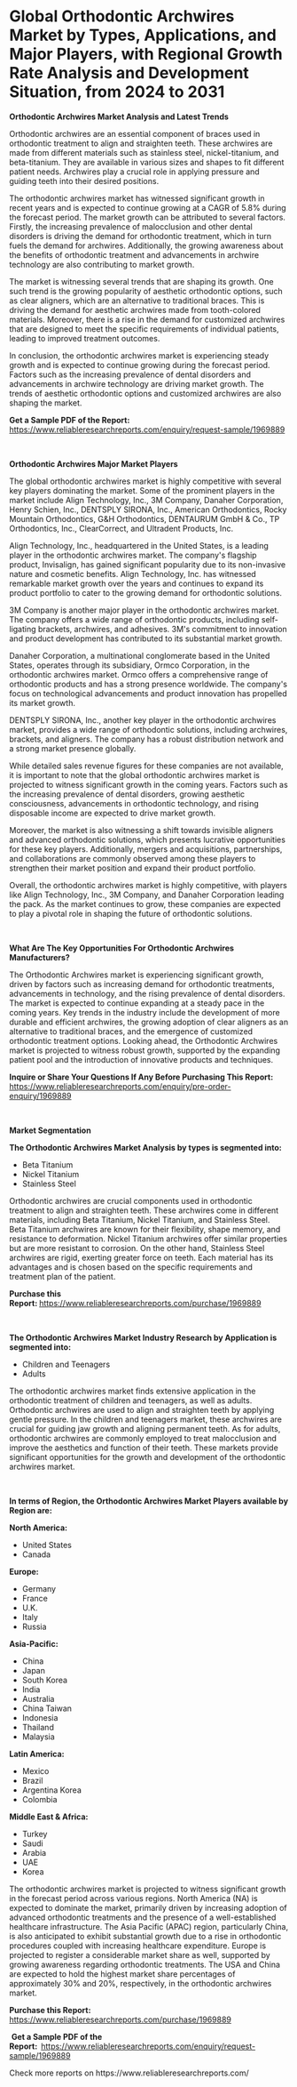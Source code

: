 <p><h1>Global Orthodontic Archwires Market by Types, Applications, and Major Players, with Regional Growth Rate Analysis and Development Situation, from 2024 to 2031</h1></p><p><strong>Orthodontic Archwires Market Analysis and Latest Trends</strong></p>
<p><p>Orthodontic archwires are an essential component of braces used in orthodontic treatment to align and straighten teeth. These archwires are made from different materials such as stainless steel, nickel-titanium, and beta-titanium. They are available in various sizes and shapes to fit different patient needs. Archwires play a crucial role in applying pressure and guiding teeth into their desired positions.</p><p>The orthodontic archwires market has witnessed significant growth in recent years and is expected to continue growing at a CAGR of 5.8% during the forecast period. The market growth can be attributed to several factors. Firstly, the increasing prevalence of malocclusion and other dental disorders is driving the demand for orthodontic treatment, which in turn fuels the demand for archwires. Additionally, the growing awareness about the benefits of orthodontic treatment and advancements in archwire technology are also contributing to market growth.</p><p>The market is witnessing several trends that are shaping its growth. One such trend is the growing popularity of aesthetic orthodontic options, such as clear aligners, which are an alternative to traditional braces. This is driving the demand for aesthetic archwires made from tooth-colored materials. Moreover, there is a rise in the demand for customized archwires that are designed to meet the specific requirements of individual patients, leading to improved treatment outcomes.</p><p>In conclusion, the orthodontic archwires market is experiencing steady growth and is expected to continue growing during the forecast period. Factors such as the increasing prevalence of dental disorders and advancements in archwire technology are driving market growth. The trends of aesthetic orthodontic options and customized archwires are also shaping the market.</p></p>
<p><strong>Get a Sample PDF of the Report:&nbsp;</strong> <a href="https://www.reliableresearchreports.com/enquiry/request-sample/1969889">https://www.reliableresearchreports.com/enquiry/request-sample/1969889</a></p>
<p>&nbsp;</p>
<p><strong>Orthodontic Archwires Major Market Players</strong></p>
<p><p>The global orthodontic archwires market is highly competitive with several key players dominating the market. Some of the prominent players in the market include Align Technology, Inc., 3M Company, Danaher Corporation, Henry Schien, Inc., DENTSPLY SIRONA, Inc., American Orthodontics, Rocky Mountain Orthodontics, G&H Orthodontics, DENTAURUM GmbH & Co., TP Orthodontics, Inc., ClearCorrect, and Ultradent Products, Inc.</p><p>Align Technology, Inc., headquartered in the United States, is a leading player in the orthodontic archwires market. The company's flagship product, Invisalign, has gained significant popularity due to its non-invasive nature and cosmetic benefits. Align Technology, Inc. has witnessed remarkable market growth over the years and continues to expand its product portfolio to cater to the growing demand for orthodontic solutions.</p><p>3M Company is another major player in the orthodontic archwires market. The company offers a wide range of orthodontic products, including self-ligating brackets, archwires, and adhesives. 3M's commitment to innovation and product development has contributed to its substantial market growth.</p><p>Danaher Corporation, a multinational conglomerate based in the United States, operates through its subsidiary, Ormco Corporation, in the orthodontic archwires market. Ormco offers a comprehensive range of orthodontic products and has a strong presence worldwide. The company's focus on technological advancements and product innovation has propelled its market growth.</p><p>DENTSPLY SIRONA, Inc., another key player in the orthodontic archwires market, provides a wide range of orthodontic solutions, including archwires, brackets, and aligners. The company has a robust distribution network and a strong market presence globally.</p><p>While detailed sales revenue figures for these companies are not available, it is important to note that the global orthodontic archwires market is projected to witness significant growth in the coming years. Factors such as the increasing prevalence of dental disorders, growing aesthetic consciousness, advancements in orthodontic technology, and rising disposable income are expected to drive market growth.</p><p>Moreover, the market is also witnessing a shift towards invisible aligners and advanced orthodontic solutions, which presents lucrative opportunities for these key players. Additionally, mergers and acquisitions, partnerships, and collaborations are commonly observed among these players to strengthen their market position and expand their product portfolio.</p><p>Overall, the orthodontic archwires market is highly competitive, with players like Align Technology, Inc., 3M Company, and Danaher Corporation leading the pack. As the market continues to grow, these companies are expected to play a pivotal role in shaping the future of orthodontic solutions.</p></p>
<p>&nbsp;</p>
<p><strong>What Are The Key Opportunities For Orthodontic Archwires Manufacturers?</strong></p>
<p><p>The Orthodontic Archwires market is experiencing significant growth, driven by factors such as increasing demand for orthodontic treatments, advancements in technology, and the rising prevalence of dental disorders. The market is expected to continue expanding at a steady pace in the coming years. Key trends in the industry include the development of more durable and efficient archwires, the growing adoption of clear aligners as an alternative to traditional braces, and the emergence of customized orthodontic treatment options. Looking ahead, the Orthodontic Archwires market is projected to witness robust growth, supported by the expanding patient pool and the introduction of innovative products and techniques.</p></p>
<p><strong>Inquire or Share Your Questions If Any Before Purchasing This Report:</strong> <a href="https://www.reliableresearchreports.com/enquiry/pre-order-enquiry/1969889">https://www.reliableresearchreports.com/enquiry/pre-order-enquiry/1969889</a></p>
<p>&nbsp;</p>
<p><strong>Market Segmentation</strong></p>
<p><strong>The Orthodontic Archwires Market Analysis by types is segmented into:</strong></p>
<p><ul><li>Beta Titanium</li><li>Nickel Titanium</li><li>Stainless Steel</li></ul></p>
<p><p>Orthodontic archwires are crucial components used in orthodontic treatment to align and straighten teeth. These archwires come in different materials, including Beta Titanium, Nickel Titanium, and Stainless Steel. Beta Titanium archwires are known for their flexibility, shape memory, and resistance to deformation. Nickel Titanium archwires offer similar properties but are more resistant to corrosion. On the other hand, Stainless Steel archwires are rigid, exerting greater force on teeth. Each material has its advantages and is chosen based on the specific requirements and treatment plan of the patient.</p></p>
<p><strong>Purchase this Report:&nbsp;</strong><a href="https://www.reliableresearchreports.com/purchase/1969889">https://www.reliableresearchreports.com/purchase/1969889</a></p>
<p>&nbsp;</p>
<p><strong>The Orthodontic Archwires Market Industry Research by Application is segmented into:</strong></p>
<p><ul><li>Children and Teenagers</li><li>Adults</li></ul></p>
<p><p>The orthodontic archwires market finds extensive application in the orthodontic treatment of children and teenagers, as well as adults. Orthodontic archwires are used to align and straighten teeth by applying gentle pressure. In the children and teenagers market, these archwires are crucial for guiding jaw growth and aligning permanent teeth. As for adults, orthodontic archwires are commonly employed to treat malocclusion and improve the aesthetics and function of their teeth. These markets provide significant opportunities for the growth and development of the orthodontic archwires market.</p></p>
<p>&nbsp;</p>
<p><strong>In terms of Region, the Orthodontic Archwires Market Players available by Region are:</strong></p>
<p>
    <p> <strong> North America: </strong>
        <ul>
            <li>United States</li>
            <li>Canada</li>
        </ul>
        </p> 
    <p> <strong> Europe: </strong>
        <ul>
            <li>Germany</li>
            <li>France</li>
            <li>U.K.</li>
            <li>Italy</li>
            <li>Russia</li>
        </ul>
        </p> 
    <p> <strong> Asia-Pacific: </strong>
        <ul>
            <li>China</li>
            <li>Japan</li>
            <li>South Korea</li>
            <li>India</li>
            <li>Australia</li>
            <li>China Taiwan</li>
            <li>Indonesia</li>
            <li>Thailand</li>
            <li>Malaysia</li>
        </ul>
        </p> 
    <p> <strong> Latin America: </strong>
        <ul>
            <li>Mexico</li>
            <li>Brazil</li>
            <li>Argentina Korea</li>
            <li>Colombia</li>
        </ul>
        </p> 
    <p> <strong> Middle East & Africa: </strong>
        <ul>
            <li>Turkey</li>
            <li>Saudi</li>
            <li>Arabia</li>
            <li>UAE</li>
            <li>Korea</li>
        </ul>
    </p>
    </p>
<p><p>The orthodontic archwires market is projected to witness significant growth in the forecast period across various regions. North America (NA) is expected to dominate the market, primarily driven by increasing adoption of advanced orthodontic treatments and the presence of a well-established healthcare infrastructure. The Asia Pacific (APAC) region, particularly China, is also anticipated to exhibit substantial growth due to a rise in orthodontic procedures coupled with increasing healthcare expenditure. Europe is projected to register a considerable market share as well, supported by growing awareness regarding orthodontic treatments. The USA and China are expected to hold the highest market share percentages of approximately 30% and 20%, respectively, in the orthodontic archwires market.</p></p>
<p><strong>Purchase this Report: </strong><a href="https://www.reliableresearchreports.com/purchase/1969889">https://www.reliableresearchreports.com/purchase/1969889</a></p>
<p>&nbsp;<strong>Get a Sample PDF of the Report:&nbsp;&nbsp;</strong><a href="https://www.reliableresearchreports.com/enquiry/request-sample/1969889">https://www.reliableresearchreports.com/enquiry/request-sample/1969889</a></p>
<p><strong></strong></p>
<p>Check more reports on https://www.reliableresearchreports.com/</p>